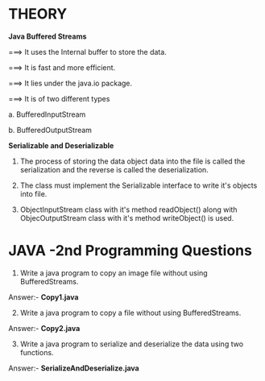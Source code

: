 # THEORY

**Java Buffered Streams**

===> It uses the Internal buffer to store the data.

===> It is fast and more efficient.

===> It lies under the java.io package.

===> It is of two different types

a. BufferedInputStream

b. BufferedOutputStream

**Serializable and Deserializable**

1. The process of storing the data object data into the file is called the serialization and the reverse is called the deserialization.

2. The class must implement the Serializable interface to write it's objects into file.

3. ObjectInputStream class with it's method readObject() along with ObjecOutputStream class with it's method writeObject() is used.

# JAVA -2nd Programming Questions

1. Write a java program to copy an image file without using BufferedStreams.

Answer:- **Copy1.java**

2. Write a java program to copy a file without using BufferedStreams.

Answer:- **Copy2.java**

3. Write a java program to serialize and deserialize the data using two functions.

Answer:- **SerializeAndDeserialize.java**
